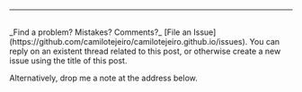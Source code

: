 <br>
<hr>
<br>
_Find a problem? Mistakes? Comments?_ [File an Issue](https://github.com/camilotejeiro/camilotejeiro.github.io/issues).    
You can reply on an existent thread related to this post, or otherwise create a new issue using the title of this post.

Alternatively, drop me a note at the address below.
